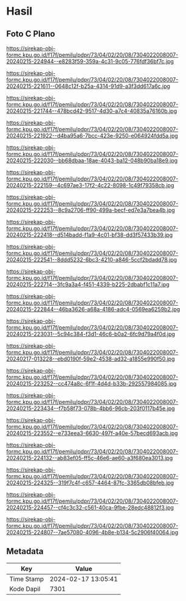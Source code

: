 # Hasil

## Foto C Plano

https://sirekap-obj-formc.kpu.go.id/f17f/pemilu/pdpr/73/04/02/20/08/7304022008007-20240215-224944--e8283f59-359a-4c31-9c05-776fdf36bf7c.jpg

https://sirekap-obj-formc.kpu.go.id/f17f/pemilu/pdpr/73/04/02/20/08/7304022008007-20240215-221611--0648c12f-b25a-4314-91d9-a3f3dd617a6c.jpg

https://sirekap-obj-formc.kpu.go.id/f17f/pemilu/pdpr/73/04/02/20/08/7304022008007-20240215-221744--478bcd42-9517-4d30-a7c4-40835a76160b.jpg

https://sirekap-obj-formc.kpu.go.id/f17f/pemilu/pdpr/73/04/02/20/08/7304022008007-20240215-221922--d4ba95a6-7bcc-423e-9250-e064924fdd5a.jpg

https://sirekap-obj-formc.kpu.go.id/f17f/pemilu/pdpr/73/04/02/20/08/7304022008007-20240215-222030--bb68dbaa-18ae-4043-ba12-048b90ba18e9.jpg

https://sirekap-obj-formc.kpu.go.id/f17f/pemilu/pdpr/73/04/02/20/08/7304022008007-20240215-222159--4c697ae3-17f2-4c22-8098-1c49f79358cb.jpg

https://sirekap-obj-formc.kpu.go.id/f17f/pemilu/pdpr/73/04/02/20/08/7304022008007-20240215-222253--8c9a2706-ff90-499a-becf-ed7e3a7bea4b.jpg

https://sirekap-obj-formc.kpu.go.id/f17f/pemilu/pdpr/73/04/02/20/08/7304022008007-20240215-222418--d514badd-f1a9-4c01-bf38-dd3f57433b39.jpg

https://sirekap-obj-formc.kpu.go.id/f17f/pemilu/pdpr/73/04/02/20/08/7304022008007-20240215-222541--8ddd5232-6bc3-4210-a846-5ccf2bdadd78.jpg

https://sirekap-obj-formc.kpu.go.id/f17f/pemilu/pdpr/73/04/02/20/08/7304022008007-20240215-222714--3fc9a3a4-f451-4339-b225-2dbabf1c11a7.jpg

https://sirekap-obj-formc.kpu.go.id/f17f/pemilu/pdpr/73/04/02/20/08/7304022008007-20240215-222844--46ba3626-a68a-4186-adc4-0569ea6259b2.jpg

https://sirekap-obj-formc.kpu.go.id/f17f/pemilu/pdpr/73/04/02/20/08/7304022008007-20240215-223031--5c94c384-f3d1-46c6-b0a2-6fc9d79a4f0d.jpg

https://sirekap-obj-formc.kpu.go.id/f17f/pemilu/pdpr/73/04/02/20/08/7304022008007-20240217-013228--ebd0190f-59e2-4538-ad32-a1855e990f50.jpg

https://sirekap-obj-formc.kpu.go.id/f17f/pemilu/pdpr/73/04/02/20/08/7304022008007-20240215-223252--cc474a8c-6f1f-4d4d-b33b-292557984085.jpg

https://sirekap-obj-formc.kpu.go.id/f17f/pemilu/pdpr/73/04/02/20/08/7304022008007-20240215-223434--f7b58f73-078b-4bb6-96cb-203f0117b45e.jpg

https://sirekap-obj-formc.kpu.go.id/f17f/pemilu/pdpr/73/04/02/20/08/7304022008007-20240215-223552--e733eea3-6630-497f-a40e-57becd693acb.jpg

https://sirekap-obj-formc.kpu.go.id/f17f/pemilu/pdpr/73/04/02/20/08/7304022008007-20240215-224132--ab83ef05-ff5c-46e6-ae60-a3f680ea3013.jpg

https://sirekap-obj-formc.kpu.go.id/f17f/pemilu/pdpr/73/04/02/20/08/7304022008007-20240215-224325--319f7c4f-c657-4464-87fc-3365db08bfeb.jpg

https://sirekap-obj-formc.kpu.go.id/f17f/pemilu/pdpr/73/04/02/20/08/7304022008007-20240215-224457--cf4c3c32-c561-40ca-9fbe-28edc48812f3.jpg

https://sirekap-obj-formc.kpu.go.id/f17f/pemilu/pdpr/73/04/02/20/08/7304022008007-20240215-224807--7ae57080-4096-4b8e-b134-5c2906f40064.jpg


## Metadata

| Key        | Value               |
| ---------- | ------------------- |
| Time Stamp | 2024-02-17 13:05:41 |
| Kode Dapil | 7301                |



